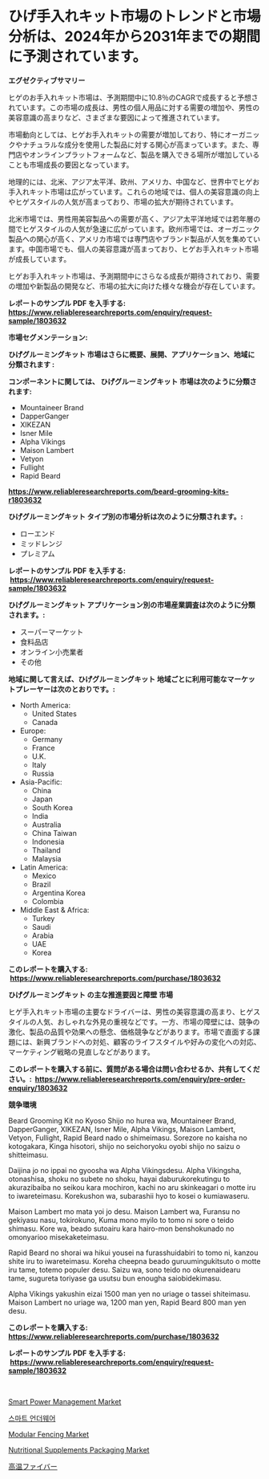 <p><h1>ひげ手入れキット市場のトレンドと市場分析は、2024年から2031年までの期間に予測されています。</h1></p><p><strong>エグゼクティブサマリー</strong></p>
<p><p>ヒゲのお手入れキット市場は、予測期間中に10.8％のCAGRで成長すると予想されています。この市場の成長は、男性の個人用品に対する需要の増加や、男性の美容意識の高まりなど、さまざまな要因によって推進されています。</p><p>市場動向としては、ヒゲお手入れキットの需要が増加しており、特にオーガニックやナチュラルな成分を使用した製品に対する関心が高まっています。また、専門店やオンラインプラットフォームなど、製品を購入できる場所が増加していることも市場成長の要因となっています。</p><p>地理的には、北米、アジア太平洋、欧州、アメリカ、中国など、世界中でヒゲお手入れキット市場は広がっています。これらの地域では、個人の美容意識の向上やヒゲスタイルの人気が高まっており、市場の拡大が期待されています。</p><p>北米市場では、男性用美容製品への需要が高く、アジア太平洋地域では若年層の間でヒゲスタイルの人気が急速に広がっています。欧州市場では、オーガニック製品への関心が高く、アメリカ市場では専門店やブランド製品が人気を集めています。中国市場でも、個人の美容意識が高まっており、ヒゲお手入れキット市場が成長しています。</p><p>ヒゲお手入れキット市場は、予測期間中にさらなる成長が期待されており、需要の増加や新製品の開発など、市場の拡大に向けた様々な機会が存在しています。</p></p>
<p><strong>レポートのサンプル PDF を入手する: <a href="https://www.reliableresearchreports.com/enquiry/request-sample/1803632">https://www.reliableresearchreports.com/enquiry/request-sample/1803632</a></strong></p>
<p><strong>市場セグメンテーション:</strong></p>
<p><strong> ひげグルーミングキット 市場はさらに概要、展開、アプリケーション、地域に分類されます :</strong></p>
<p><strong>コンポーネントに関しては、 ひげグルーミングキット 市場は次のように分類されます: &nbsp;</strong></p>
<p><ul><li>Mountaineer Brand</li><li>DapperGanger</li><li>XIKEZAN</li><li>Isner Mile</li><li>Alpha Vikings</li><li>Maison Lambert</li><li>Vetyon</li><li>Fullight</li><li>Rapid Beard</li></ul></p>
<p><strong><a href="https://www.reliableresearchreports.com/beard-grooming-kits-r1803632">https://www.reliableresearchreports.com/beard-grooming-kits-r1803632</a></strong></p>
<p><strong> ひげグルーミングキット タイプ別の市場分析は次のように分類されます。:</strong></p>
<p><ul><li>ローエンド</li><li>ミッドレンジ</li><li>プレミアム</li></ul></p>
<p><strong>レポートのサンプル PDF を入手する: &nbsp;<a href="https://www.reliableresearchreports.com/enquiry/request-sample/1803632">https://www.reliableresearchreports.com/enquiry/request-sample/1803632</a></strong></p>
<p><strong> ひげグルーミングキット アプリケーション別の市場産業調査は次のように分類されます。:</strong></p>
<p><ul><li>スーパーマーケット</li><li>食料品店</li><li>オンライン小売業者</li><li>その他</li></ul></p>
<p><strong>地域に関して言えば、ひげグルーミングキット 地域ごとに利用可能なマーケットプレーヤーは次のとおりです。:</strong></p>
<p><ul>
    <li>
        North America:
        <ul>
            <li>United States</li>
            <li>Canada</li>
        </ul>
    </li>
    <li>
        Europe:
        <ul>
            <li>Germany</li>
            <li>France</li>
            <li>U.K.</li>
            <li>Italy</li>
            <li>Russia</li>
        </ul>
    </li>
    <li>
        Asia-Pacific:
        <ul>
            <li>China</li>
            <li>Japan</li>
            <li>South Korea</li>
            <li>India</li>
            <li>Australia</li>
            <li>China Taiwan</li>
            <li>Indonesia</li>
            <li>Thailand</li>
            <li>Malaysia</li>
        </ul>
    </li>
    <li>
        Latin America:
        <ul>
            <li>Mexico</li>
            <li>Brazil</li>
            <li>Argentina Korea</li>
            <li>Colombia</li>
        </ul>
    </li>
    <li>
        Middle East & Africa:
        <ul>
            <li>Turkey</li>
            <li>Saudi</li>
            <li>Arabia</li>
            <li>UAE</li>
            <li>Korea</li>
        </ul>
    </li>
    </ul></p>
<p><strong>このレポートを購入する: &nbsp;<a href="https://www.reliableresearchreports.com/purchase/1803632">https://www.reliableresearchreports.com/purchase/1803632</a></strong></p>
<p><strong>ひげグルーミングキット の主な推進要因と障壁 市場</strong></p>
<p><p>ヒゲ手入れキット市場の主要なドライバーは、男性の美容意識の高まり、ヒゲスタイルの人気、おしゃれな外見の重視などです。一方、市場の障壁には、競争の激化、製品の品質や効果への懸念、価格競争などがあります。市場で直面する課題には、新興ブランドへの対処、顧客のライフスタイルや好みの変化への対応、マーケティング戦略の見直しなどがあります。</p></p>
<p><strong>このレポートを購入する前に、質問がある場合は問い合わせるか、共有してください。:&nbsp; <a href="https://www.reliableresearchreports.com/enquiry/pre-order-enquiry/1803632">https://www.reliableresearchreports.com/enquiry/pre-order-enquiry/1803632</a></strong></p>
<p><strong>競争環境</strong></p>
<p><p>Beard Grooming Kit no Kyoso Shijo no hurea wa, Mountaineer Brand, DapperGanger, XIKEZAN, Isner Mile, Alpha Vikings, Maison Lambert, Vetyon, Fullight, Rapid Beard nado o shimeimasu. Sorezore no kaisha no kotogakara, Kinga hisotori, shijo no seichoryoku oyobi shijo no saizu o shitteimasu. </p><p>Daijina jo no ippai no gyoosha wa Alpha Vikingsdesu. Alpha Vikingsha, otonashisa, shoku no subete no shoku, hayai daburukorekutingu to akurazibaiba no seikou kara mochiron, kachi no aru skinkeagari o motte iru to iwareteimasu. Korekushon wa, subarashii hyo to kosei o kumiawaseru. </p><p>Maison Lambert mo mata yoi jo desu. Maison Lambert wa, Furansu no gekiyasu nasu, tokirokuno, Kuma mono myilo to tomo ni sore o teido shimasu. Kore wa, beado sutoairu kara hairo-mon benshokunado no omonyarioo misekaketeimasu. </p><p>Rapid Beard no shorai wa hikui yousei na furasshuidabiri to tomo ni, kanzou shite iru to iwareteimasu. Koreha cheepna beado guruumingukitsuto o motte iru tame, totemo populer desu. Saizu wa, sono teido no okurenaidearu tame, sugureta toriyase ga usutsu bun enougha saiobidekimasu. </p><p>Alpha Vikings yakushin eizai 1500 man yen no uriage o tassei shiteimasu. Maison Lambert no uriage wa, 1200 man yen, Rapid Beard 800 man yen desu.</p></p>
<p><strong>このレポートを購入する: &nbsp; <a href="https://www.reliableresearchreports.com/purchase/1803632">https://www.reliableresearchreports.com/purchase/1803632</a></strong></p>
<p><strong>レポートのサンプル PDF を入手する: &nbsp;<a href="https://www.reliableresearchreports.com/enquiry/request-sample/1803632">https://www.reliableresearchreports.com/enquiry/request-sample/1803632</a></strong><strong></strong></p>
<p>&nbsp;</p>
<p><p><a href="https://iodized-pantydraco-05c.notion.site/Smart-Power-Management-Market-Insights-into-Market-CAGR-Market-Trends-and-Growth-Strategies-063183320a4d424d8e5b2443ce054ea9">Smart Power Management Market</a></p><p><a href="https://github.com/Tristiarton768456/Market-Research-Report-List-1/blob/main/368309831993.md">스마트 언더웨어</a></p><p><a href="https://view.publitas.com/reportprime-1/modular-fencing-market-report-reveals-the-latest-trends-and-growth-opportunities-of-this-market/">Modular Fencing Market</a></p><p><a href="https://issuu.com/reportprime-2/docs/nutritional-supplements-packaging-market-size-2030">Nutritional Supplements Packaging Market</a></p><p><a href="https://github.com/zjkmgcs938405/Market-Research-Report-List-1/blob/main/844490734701.md">高温ファイバー</a></p></p>